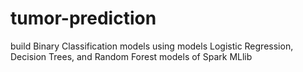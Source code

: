 # tumor-prediction
build Binary Classification models using models Logistic Regression, Decision Trees, and Random Forest models of Spark MLlib
